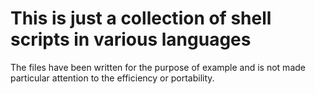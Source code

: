 # This is just a collection of shell scripts in various languages
The files have been written for the purpose of example and is not made particular attention to the efficiency or portability.
